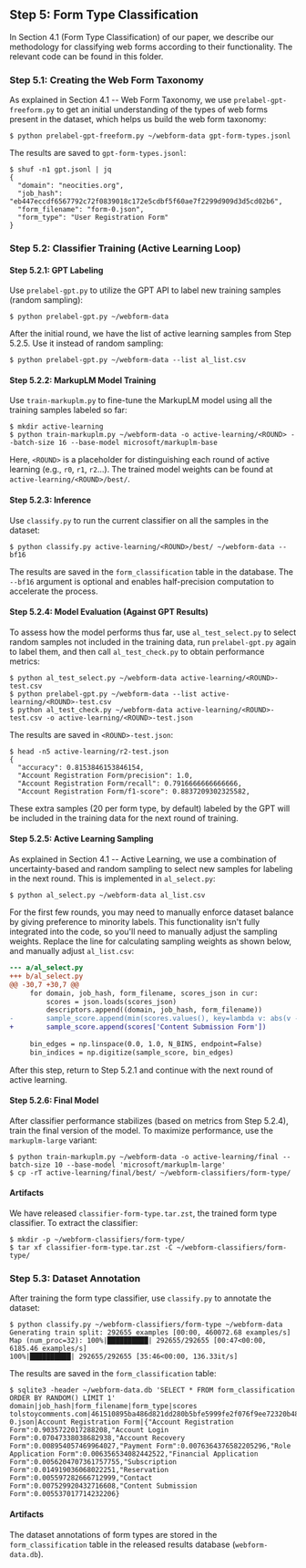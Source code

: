 ## Step 5: Form Type Classification

In Section 4.1 (Form Type Classification) of our paper, we describe our methodology for classifying web forms according to their functionality. The relevant code can be found in this folder.

### Step 5.1: Creating the Web Form Taxonomy

As explained in Section 4.1 -- Web Form Taxonomy, we use `prelabel-gpt-freeform.py` to get an initial understanding of the types of web forms present in the dataset, which helps us build the web form taxonomy:

```console
$ python prelabel-gpt-freeform.py ~/webform-data gpt-form-types.jsonl
```

The results are saved to `gpt-form-types.jsonl`:

```console
$ shuf -n1 gpt.jsonl | jq
{
  "domain": "neocities.org",
  "job_hash": "eb447eccdf6567792c72f0839018c172e5cdbf5f60ae7f2299d909d3d5cd02b6",
  "form_filename": "form-0.json",
  "form_type": "User Registration Form"
}
```

### Step 5.2: Classifier Training (Active Learning Loop)

#### Step 5.2.1: GPT Labeling

Use `prelabel-gpt.py` to utilize the GPT API to label new training samples (random sampling):

```console
$ python prelabel-gpt.py ~/webform-data
```

After the initial round, we have the list of active learning samples from Step 5.2.5. Use it instead of random sampling:

```console
$ python prelabel-gpt.py ~/webform-data --list al_list.csv
```

#### Step 5.2.2: MarkupLM Model Training

Use `train-markuplm.py` to fine-tune the MarkupLM model using all the training samples labeled so far:

```console
$ mkdir active-learning
$ python train-markuplm.py ~/webform-data -o active-learning/<ROUND> --batch-size 16 --base-model microsoft/markuplm-base
```

Here, `<ROUND>` is a placeholder for distinguishing each round of active learning (e.g., `r0`, `r1`, `r2`...). The trained model weights can be found at `active-learning/<ROUND>/best/`.

#### Step 5.2.3: Inference

Use `classify.py` to run the current classifier on all the samples in the dataset:

```console
$ python classify.py active-learning/<ROUND>/best/ ~/webform-data --bf16
```

The results are saved in the `form_classification` table in the database. The `--bf16` argument is optional and enables half-precision computation to accelerate the process.

#### Step 5.2.4: Model Evaluation (Against GPT Results)

To assess how the model performs thus far, use `al_test_select.py` to select random samples not included in the training data, run `prelabel-gpt.py` again to label them, and then call `al_test_check.py` to obtain performance metrics:

```console
$ python al_test_select.py ~/webform-data active-learning/<ROUND>-test.csv
$ python prelabel-gpt.py ~/webform-data --list active-learning/<ROUND>-test.csv
$ python al_test_check.py ~/webform-data active-learning/<ROUND>-test.csv -o active-learning/<ROUND>-test.json
```

The results are saved in `<ROUND>-test.json`:

```console
$ head -n5 active-learning/r2-test.json
{
  "accuracy": 0.8153846153846154,
  "Account Registration Form/precision": 1.0,
  "Account Registration Form/recall": 0.7916666666666666,
  "Account Registration Form/f1-score": 0.8837209302325582,
```

These extra samples (20 per form type, by default) labeled by the GPT will be included in the training data for the next round of training.

#### Step 5.2.5: Active Learning Sampling

As explained in Section 4.1 -- Active Learning, we use a combination of uncertainty-based and random sampling to select new samples for labeling in the next round. This is implemented in `al_select.py`:

```console
$ python al_select.py ~/webform-data al_list.csv
```

For the first few rounds, you may need to manually enforce dataset balance by giving preference to minority labels. This functionality isn't fully integrated into the code, so you'll need to manually adjust the sampling weights. Replace the line for calculating sampling weights as shown below, and manually adjust `al_list.csv`:

```patch
--- a/al_select.py
+++ b/al_select.py
@@ -30,7 +30,7 @@
     for domain, job_hash, form_filename, scores_json in cur:
         scores = json.loads(scores_json)
         descriptors.append((domain, job_hash, form_filename))
-        sample_score.append(min(scores.values(), key=lambda v: abs(v - 0.5)))
+        sample_score.append(scores['Content Submission Form'])
 
     bin_edges = np.linspace(0.0, 1.0, N_BINS, endpoint=False)
     bin_indices = np.digitize(sample_score, bin_edges)
```

After this step, return to Step 5.2.1 and continue with the next round of active learning.

#### Step 5.2.6: Final Model

After classifier performance stabilizes (based on metrics from Step 5.2.4), train the final version of the model. To maximize performance, use the `markuplm-large` variant:

```console
$ python train-markuplm.py ~/webform-data -o active-learning/final --batch-size 10 --base-model 'microsoft/markuplm-large'
$ cp -rT active-learning/final/best/ ~/webform-classifiers/form-type/
```

#### Artifacts

We have released `classifier-form-type.tar.zst`, the trained form type classifier. To extract the classifier:

```console
$ mkdir -p ~/webform-classifiers/form-type/
$ tar xf classifier-form-type.tar.zst -C ~/webform-classifiers/form-type/
```

### Step 5.3: Dataset Annotation

After training the form type classifier, use `classify.py` to annotate the dataset:

```console
$ python classify.py ~/webform-classifiers/form-type ~/webform-data
Generating train split: 292655 examples [00:00, 460072.68 examples/s]
Map (num_proc=32): 100%|██████████| 292655/292655 [00:47<00:00, 6185.46 examples/s]
100%|██████████| 292655/292655 [35:46<00:00, 136.33it/s]
```

The results are saved in the `form_classification` table:

```console
$ sqlite3 -header ~/webform-data.db 'SELECT * FROM form_classification ORDER BY RANDOM() LIMIT 1'
domain|job_hash|form_filename|form_type|scores
tolstoycomments.com|461510895ba486d821dd280b5bfe5999fe2f076f9ee72320b48e167f928b9187|form-0.json|Account Registration Form|{"Account Registration Form":0.9035722017288208,"Account Login Form":0.07047338038682938,"Account Recovery Form":0.008954057469964027,"Payment Form":0.0076364376582205296,"Role Application Form":0.006356534082442522,"Financial Application Form":0.0056204707361757755,"Subscription Form":0.014919036068022251,"Reservation Form":0.005597282666712999,"Contact Form":0.007529920432716608,"Content Submission Form":0.005537017714232206}
```

#### Artifacts

The dataset annotations of form types are stored in the `form_classification` table in the released results database (`webform-data.db`).
